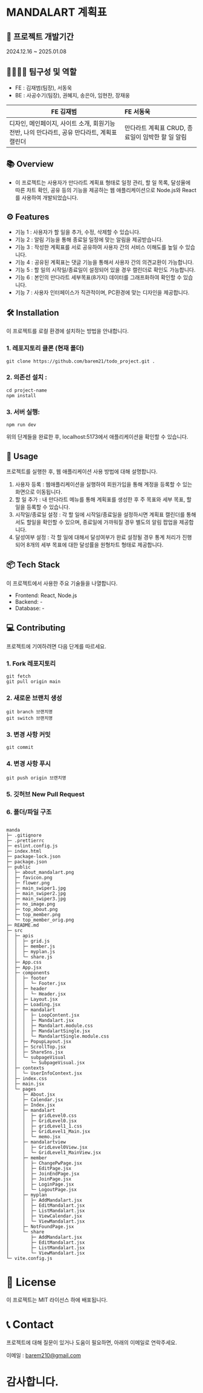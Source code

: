 # MANDALART 계획표

## 📅 프로젝트 개발기간

2024.12.16 ~ 2025.01.08

## 👨‍👩‍👦‍👦 팀구성 및 역할

- FE : 김재범(팀장), 서동욱
- BE : 사공수기(팀장), 권혜지, 송은아, 임현찬, 장재웅

| FE 김재범                                                                                   | FE 서동욱                                        |
| ------------------------------------------------------------------------------------------- | :----------------------------------------------- |
| 디자인, 메인페이지, 사이트 소개, 회원기능 전반, 나의 만다라트, 공유 만다라트, 계획표 캘린더 | 만다라트 계획표 CRUD, 종료일이 임박한 할 일 알림 |

## 📚 Overview

- 이 프로젝트는 사용자가 만다라트 계획표 형태로 일정 관리, 할 일 목록, 달성율에 따른 차트 확인, 공유 등의 기능을 제공하는 웹 애플리케이션으로 Node.js와 React를 사용하여 개발되었습니다.

## ⚙️ Features

- 기능 1 : 사용자가 할 일을 추가, 수정, 삭제할 수 있습니다.
- 기능 2 : 알림 기능을 통해 종료일 일정에 맞는 알림을 제공받습니다.
- 기능 3 : 작성한 계획표를 서로 공유하여 사용자 간의 서비스 이해도를 높일 수 있습니다.
- 기능 4 : 공유된 계획표는 댓글 기능을 통해서 사용자 간의 의견교환이 가능합니다.
- 기능 5 : 할 일의 시작일/종료일이 설정되어 있을 경우 캘린더로 확인도 가능합니다.
- 기능 6 : 본인의 만다라트 세부목표(8가지) 데이터를 그래프화하여 확인할 수 있습니다.
- 기능 7 : 사용자 인터페이스가 직관적이며, PC환경에 맞는 디자인을 제공합니다.

## 🛠️ Installation

이 프로젝트를 로컬 환경에 설치하는 방법을 안내합니다.

### 1. 레포지토리 클론 (현재 폴더)

```
git clone https://github.com/barem21/todo_project.git .
```

### 2. 의존선 설치 :

```
cd project-name
npm install
```

### 3. 서버 실행:

```
npm run dev
```

위의 단계들을 완료한 후, localhost:5173에서 애플리케이션을 확인할 수 있습니다.

## 🎯 Usage

프로젝트를 실행한 후, 웹 애플리케이션 사용 방법에 대해 설명합니다.

1. 사용자 등록 : 웹애플리케이션을 실행하여 회원가입을 통해 계정을 등록할 수 있는 화면으로 이동됩니다.
2. 할 일 추가 : 내 만다라트 메뉴를 통해 계획표를 생성한 후 주 목표와 세부 목표, 할 일을 등록할 수 있습니다.
3. 시작일/종료일 설정 : 각 할 일에 시작일/종료일을 설정하시면 계획표 캘린더를 통해서도 할일을 확인할 수 있으며, 종료일에 가까워질 경우 별도의 알림 팝업을 제공합니다.
4. 달성여부 설정 : 각 할 일에 대해서 달성여부가 완료 설정될 경우 통계 처리가 진행되어 8개의 세부 목표에 대한 달성률을 원형차트 형태로 제공합니다.

## 📦 Tech Stack

이 프로젝트에서 사용한 주요 기술들을 나열합니다.

- Frontend: React, Node.js
- Backend: -
- Database: -

## 💻 Contributing

프로젝트에 기여하려면 다음 단계를 따르세요.

### 1. Fork 레포지토리

```
git fetch
git pull origin main
```

### 2. 새로운 브랜치 생성

```
git branch 브랜치명
git switch 브랜치명
```

### 3. 변경 사항 커밋

```
git commit
```

### 4. 변경 사항 푸시

```
git push origin 브랜치명
```

### 5. 깃허브 New Pull Request

### 6. 폴더/파일 구조

```

manda
├─ .gitignore
├─ .prettierrc
├─ eslint.config.js
├─ index.html
├─ package-lock.json
├─ package.json
├─ public
│  ├─ about_mandalart.png
│  ├─ favicon.png
│  ├─ flower.png
│  ├─ main_swiper1.jpg
│  ├─ main_swiper2.jpg
│  ├─ main_swiper3.jpg
│  ├─ no_image.png
│  ├─ top_about.png
│  ├─ top_member.png
│  └─ top_member_orig.png
├─ README.md
├─ src
│  ├─ apis
│  │  ├─ grid.js
│  │  ├─ member.js
│  │  ├─ myplan.js
│  │  └─ share.js
│  ├─ App.css
│  ├─ App.jsx
│  ├─ components
│  │  ├─ footer
│  │  │  └─ Footer.jsx
│  │  ├─ header
│  │  │  └─ Header.jsx
│  │  ├─ Layout.jsx
│  │  ├─ Loading.jsx
│  │  ├─ mandalart
│  │  │  ├─ LoopContent.jsx
│  │  │  ├─ Mandalart.jsx
│  │  │  ├─ Mandalart.module.css
│  │  │  ├─ MandalartSingle.jsx
│  │  │  └─ MandalartSingle.module.css
│  │  ├─ PopupLayout.jsx
│  │  ├─ ScrollTop.jsx
│  │  ├─ ShareSns.jsx
│  │  └─ subpageVisual
│  │     └─ SubpageVisual.jsx
│  ├─ contexts
│  │  └─ UserInfoContext.jsx
│  ├─ index.css
│  ├─ main.jsx
│  └─ pages
│     ├─ About.jsx
│     ├─ Calendar.jsx
│     ├─ Index.jsx
│     ├─ mandalart
│     │  ├─ gridLevel0.css
│     │  ├─ GridLevel0.jsx
│     │  ├─ gridLevel1_1.css
│     │  ├─ GridLevel1_Main.jsx
│     │  └─ memo.jsx
│     ├─ mandalartview
│     │  ├─ GridLevel0View.jsx
│     │  └─ GridLevel1_MainView.jsx
│     ├─ member
│     │  ├─ ChangePwPage.jsx
│     │  ├─ EditPage.jsx
│     │  ├─ JoinEndPage.jsx
│     │  ├─ JoinPage.jsx
│     │  ├─ LoginPage.jsx
│     │  └─ LogoutPage.jsx
│     ├─ myplan
│     │  ├─ AddMandalart.jsx
│     │  ├─ EditMandalart.jsx
│     │  ├─ ListMandalart.jsx
│     │  ├─ ViewCalendar.jsx
│     │  └─ ViewMandalart.jsx
│     ├─ NotFoundPage.jsx
│     └─ share
│        ├─ AddMandalart.jsx
│        ├─ EditMandalart.jsx
│        ├─ ListMandalart.jsx
│        └─ ViewMandalart.jsx
└─ vite.config.js
```

# 📄 License

이 프로젝트는 MIT 라이선스 하에 배포됩니다.

# 📞 Contact

프로젝트에 대해 질문이 있거나 도움이 필요하면, 아래의 이메일로 연락주세요.

이메일 : barem210@gmail.com

# 감사합니다.

